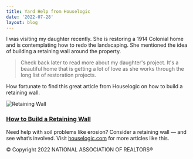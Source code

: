 ```yaml
---
title: Yard Help from Houselogic
date: '2022-07-28'
layout: blog
---
```


I was visiting my daughter recently. She is restoring a 1914 Colonial home and
is contemplating how to redo the landscaping. She mentioned the idea of building
a retaining wall around the property.

> Check back later to read more about my daughter's project. It's a beautiful
> home that is getting a lot of love as she works through the long list of
> restoration projects.

How fortunate to find this great article from Houselogic on how to build a
retaining wall.

<div class="external-article-outer">
  <div class="external-article-image-box">
    <img class="external-article-image" src="https://static.houselogic.com/content/images/sized/article_how-to-build-a-retaining-wall_1f5d3189820b53b6984817b1bc7b95b5_3x2_jpg_168x112_q85.jpg" alt="Retaining Wall" />
  </div>
  <div class="external-article-details">
    <a href="https://www.houselogic.com/by-room/yard-patio/how-to-build-a-retaining-wall/"><h3>How to Build a Retaining Wall</h3></a>
    <p>Need help with soil problems like erosion? Consider a retaining wall — and see what’s involved. Visit <a href="https://www.houselogic.com">houselogic.com</a> for more articles like this.</p>
    <p class="copyright">© Copyright 2022 NATIONAL ASSOCIATION OF REALTORS®</p>
  </div>
</div>
